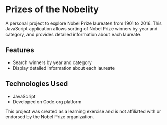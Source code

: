 # Prizes of the Nobelity

A personal project to explore Nobel Prize laureates from 1901 to 2016. This JavaScript application allows sorting of Nobel Prize winners by year and category, and provides detailed information about each laureate.

## Features
- Search winners by year and category
- Display detailed information about each laureate

## Technologies Used
- JavaScript
- Developed on Code.org platform

This project was created as a learning exercise and is not affiliated with or endorsed by the Nobel Prize organization.